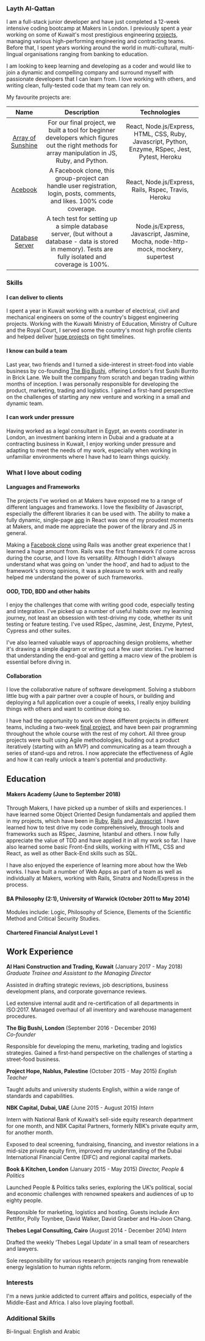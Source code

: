 ### Layth Al-Qattan

I am a full-stack junior developer and have just completed a 12-week intensive coding bootcamp at Makers in London. I previously spent a year working on some of Kuwait's most prestigious engineering [projects](http://www.alhani.com/), managing various high-performing engineering and contracting teams. Before that, I spent years working around the world in multi-cultural, multi-lingual organisations ranging from banking to education. 

I am looking to keep learning and developing as a coder and would like to join a dynamic and compelling company and surround myself with passionate developers that I can learn from. I love working with others, and writing clean, fully-tested code that my team can rely on.

My favourite projects are:

|Name        |Description|Technologies|
|:------------:|:-----------:|:------------:|
|[Array of Sunshine](https://github.com/laythq/array_of_sunshine)|For our final project, we built a tool for beginner developers which figures out the right methods for array manipulation in JS, Ruby, and Python.|React, Node.js/Express, HTML, CSS, Ruby, Javascript, Python, Enzyme, RSpec, Jest, Pytest, Heroku|
|[Acebook](https://github.com/laythq/acebook-nice-team)|A Facebook clone, this group-project can handle user registration, login, posts, comments, and likes. 100% code coverage.|React, Node.js/Express, Rails, Rspec, Travis, Heroku|
|[Database Server](https://github.com/laythq/database-server-tech-test)| A tech test for setting up a simple database server, (but without a database - data is stored in memory). Tests are fully isolated and coverage is 100%.|Node.js/Express, Javascript, Jasmine, Mocha, node-http-mock, mockery, supertest|

### Skills

#### I can deliver to clients

I spent a year in Kuwait working with a number of electrical, civil and mechanical engineers on some of the country's biggest engineering projects. Working with the Kuwaiti Ministry of Education, Ministry of Culture and the Royal Court, I served some the country's most high profile clients and helped deliver [huge projects](http://www.alhani.com/) on tight timelines.

#### I know can build a team

Last year, two friends and I turned a side-interest in street-food into viable business by co-founding [The Big Bushi](https://www.instagram.com/thebigbushi/?hl=en), offering London's first Sushi Burrito in Brick Lane. We built the company from scratch and began trading within months of inception. I was personally responsible for developing the product, marketing, trading and logistics. I gained a first-hand perspective on the challenges of starting any new venture and working in a small and dynamic team.

#### I can work under pressure

Having worked as a legal consultant in Egypt, an events coordinater in London, an investment banking intern in Dubai and a graduate at a contracting business in Kuwait, I enjoy working under pressure and adapting to meet the needs of my work, especially when working in unfamiliar environments where I have had to learn things quickly. 

### What I love about coding

#### Languages and Frameworks

The projects I've worked on at Makers have exposed me to a range of different languages and frameworks. I love the flexibility of Javascript, especially the different libraries it can be used with. The ability to make a fully dynamic, single-page [app](https://github.com/laythq/array_of_sunshine) in React was one of my proudest moments at Makers, and made me appreciate the power of the library and JS in general. 

Making a [Facebook clone](https://github.com/laythq/acebook-nice-team) using Rails was another great experience that I learned a huge amount from. Rails was the first framework I'd come across during the course, and I love its versatility. Although I didn't always understand what was going on 'under the hood', and had to adjust to the framework's strong opinions, it was a pleasure to work with and really helped me understand the power of such frameworks.

#### OOD, TDD, BDD and other habits

I enjoy the challenges that come with writing good code, especially testing and integration. I've picked up a number of useful habits over my learning journey, not least an obsession with test-driving my code, whether its unit testing or feature testing. I've used RSpec, Jasmine, Jest, Enzyme, Pytest, Cypress and other suites.

I've also learned valuable ways of approaching design problems, whether it's drawing a simple diagram or writing out a few user stories. I've learned that understanding the end-goal and getting a macro view of the problem is essential before diving in.

#### Collaboration

I love the collaborative nature of software development. Solving a stubborn little bug with a pair partner over a couple of hours, or building and deploying a full application over a couple of weeks, I really enjoy building things with others and want to continue doing so. 

I have had the opportunity to work on three different projects in different teams, including a two-week [final project](https://github.com/laythq/array_of_sunshine), and have been pair programming throughout the whole course with the rest of my cohort. All three group projects were built using Agile methodologies, building out a product iteratively (starting with an MVP) and communicating as a team through a series of stand-ups and retros. I now appreciate the effectiveness of Agile and how it can really unlock a team's potential and productivity.

## Education

#### Makers Academy (June to September 2018)

Through Makers, I have picked up a number of skills and experiences. I have learned some Object Oriented Design fundamentals and applied them in my projects, which have been in [Ruby](https://github.com/laythq/MakersBnB), [Rails](https://github.com/laythq/acebook-nice-team) and [Javascript](https://github.com/laythq/NotesApp). I have learned how to test drive my code comprehensively, through tools and frameworks such as RSpec, Jasmine, Istanbul and others. I now fully appreciate the value of TDD and have applied it in all my work so far. I have also learned some basic Front-End skills, working with HTML, CSS and React, as well as other Back-End skills such as SQL. 

I have also enjoyed the experience of learning more about how the Web works. I have built a number of Web Apps as part of a team as well as individually at Makers, working with Rails, Sinatra and Node/Express in the process. 

#### BA Philosophy (2:1), University of Warwick (October 2011 to May 2014)

Modules include: Logic, Philosophy of Science, Elements of the Scientific Method and Critical Security Studies.

#### Chartered Financial Analyst Level 1

## Work Experience

**Al Hani Construction and Trading, Kuwait** (January 2017 - May 2018)    
*Graduate Trainee and Assistant to the Managing Director*

Assisted in drafting strategic reviews, job descriptions, business development plans, and corporate governance reviews.

Led extensive internal audit and re-certification of all departments in ISO:2017. Managed overhaul of all inventory and warehouse management procedures.

**The Big Bushi, London** (September 2016 - December 2016)   
*Co-founder*

Responsible for developing the menu, marketing, trading and logistics strategies. Gained a first-hand perspective on the challenges of starting a street-food business.

**Project Hope, Nablus, Palestine** (October 2015 - May 2015)
*English Teacher*

Taught adults and university students English, within a wide range of standards and capabilities.

**NBK Capital, Dubai, UAE** (June 2015 - August 2015)
*Intern*

Intern with National Bank of Kuwait’s sell-side equity research department for one month, and NBK Capital Partners, formerly NBK’s private equity arm, for another month.

Exposed to deal screening, fundraising, financing, and investor relations in a mid-size private equity firm, improved my understanding of the Dubai International Financial Centre (DIFC) and regional capital markets.

**Book & Kitchen, London** (January 2015 - May 2015)
*Director, People & Politics*

Launched People & Politics talks series, exploring the UK’s political, social and economic challenges with renowned speakers and audiences of up to eighty people.

Responsible for marketing, logistics and hosting. Guests include Ann Pettifor, Polly Toynbee, David Walker, David Graeber and Ha-Joon Chang.

**Thebes Legal Consulting, Cairo** (August 2014 - December 2014)
*Intern*

Drafted the weekly ‘Thebes Legal Update’ in a small team of researchers and lawyers.

Sole responsibility for various research projects ranging from renewable energy legislation to human rights reform.

### Interests

I'm a news junkie addicted to current affairs and politics, especially of the Middle-East and Africa. I also love playing football. 

### Additional Skills

Bi-lingual: English and Arabic

